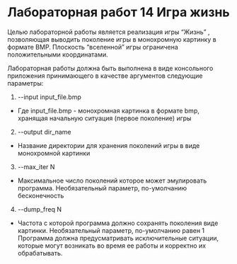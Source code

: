# Лабораторная работ 14 Игра жизнь
Целью лабораторной работы является реализация игры “Жизнь” , позволяющая
выводить поколение игры в монохромную картинку в формате BMP. Плоскость
“вселенной” игры ограничена положительными координатами.

Лабораторная работы должна быть выполнена в виде консольного приложения
принимающего в качестве аргументов следующие параметры:
1) --input input_file.bmp
- Где input_file.bmp - монохромная картинка в формате bmp,
хранящая начальную ситуация (первое поколение) игры
2) --output dir_name
- Название директории для хранения поколений игры в виде
монохромной картинки
3) --max_iter N
- Максимальное число поколений которое может эмулировать
программа. Необязательный параметр, по-умолчанию бесконечность
4) --dump_freq N
- Частота с которой программа должно сохранять поколения виде
картинки. Необязательный параметр, по-умолчанию равен 1
Программа должна предусматривать исключительные ситуации, которые могут
возникать во время ее работы и корректно их обрабатывать.

